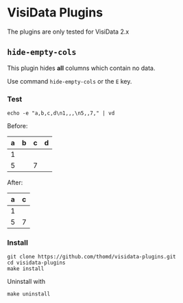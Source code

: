 # VisiData Plugins

The plugins are only tested for VisiData 2.x

## `hide-empty-cols`

This plugin hides **all** columns which contain no data.

Use command `hide-empty-cols` or the `E` key.

### Test

    echo -e "a,b,c,d\n1,,,\n5,,7," | vd

Before:

| a | b | c | d |
| - | - | - | - |
| 1 |   |   |   |
| 5 |   | 7 |   |

After:

| a | c |
| - | - |
| 1 |   |
| 5 | 7 |

### Install

    git clone https://github.com/thomd/visidata-plugins.git
    cd visidata-plugins
    make install

Uninstall with

    make uninstall
